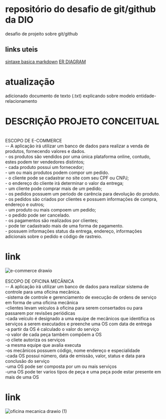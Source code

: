 # repositório do desafio de git/github da DIO
desafio de projeito sobre git/github

## links uteis
[sintaxe basica markdown](https://www.markdownguide.org/basic-syntax/)
[ER DIAGRAM](https://www.lucidchart.com/pages/er-diagrams)

# atualização 
adicionado documento de texto (.txt) explicando sobre modelo entidade-relacionamento

# DESCRIÇÃO PROJETO CONCEITUAL
<br>
ESCOPO DE E-COMMERCE
<br>
-- A aplicação irá utilizar um banco de dados para realizar a venda de produtos, fornecendo valores e dados.
<br>
- os produtos são vendidos por uma única plataforma online, contudo, estes podem ter vendedores distintos;
<br>
- cada produto possui um fornecedor;
<br>
- um ou mais produtos podem compor um pedido.
<br>
- o cliente pode se cadastrar no site com seu CPF ou CNPJ;
<br>
- o endereço do cliente irá determinar o valor da entrega;
<br>
- um cliente pode comprar mais de um pedido;
<br>
- os pedidos possuem um periodo de carência para devolução do produto.
<br>
- os pedidos são criados por clientes e possuem informações de compra, endereço e outros;
<br>
- um produto ou mais compoem um pedido;
<br>
- o pedido pode ser cancelado.
<br>
- os pagamentos são realizados por clientes;
<br>
- pode ter cadastrado mais de uma forma de pagamento.
<br>
- possuem informações status da entrega, endereço, informações adicionais sobre o pedido e código de rastreio.

# link
![e-commerce drawio](https://user-images.githubusercontent.com/111526515/189658030-da6cbcf8-9bdf-4e60-8b25-da67fd56a1d1.png)
<br>
<br>
ESCOPO DE OFICINA MECÂNICA
<br>
-- A aplicação irá utilizar um banco de dados para realizar sistema de controle para uma oficina mecânica.
<br>
-sistema de controle e gerenciamento de execução de ordens de serviço em forma de uma oficina mecânica
<br>
-clientes levam veículos à oficina para serem consertados ou para passarem por revisões periódicas
<br>
-cada veículo é designado a uma equipe de mecânicos que identifica os serviços a serem executados e preenche uma OS com data de entrega
<br>
-a partir da OS é calculado o valor do serviço
<br>
-o valor de cada peça também compõem a OS
<br>
-o cliete autoriza os serviços
<br>
-a mesma equipe que avalia executa
<br>
-os mecânicos possuem código, nome endereço e especialidade
<br>
-cada OS possui número, data de emissão, valor, status e data para conclusão do serviço
<br>
-uma OS pode ser composta por um ou mais serviços
<br>
-uma OS pode ter varios tipos de peça e uma peça pode estar presente em mais de uma OS

# link
![oficina mecanica drawio (1)](https://user-images.githubusercontent.com/111526515/189671255-1dd40100-c273-4d09-bcf8-d1ae8f7e9153.png)
